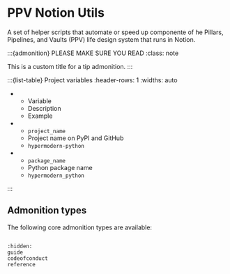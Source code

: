 

# PPV Notion Utils
A set of helper scripts that automate or speed up componente of he Pillars, Pipelines, and Vaults (PPV) life design system that runs in Notion.


:::{admonition} PLEASE MAKE SURE YOU READ
:class: note

This is a custom title for a tip admonition.
:::

:::{list-table} Project variables
:header-rows: 1
:widths: auto

- - Variable
  - Description
  - Example
- - `project_name`
  - Project name on PyPI and GitHub
  - `hypermodern-python`
- - `package_name`
  - Python package name
  - `hypermodern_python`

:::

## Admonition types

The following core admonition types are available:

```{myst-admonitions} attention, caution, danger, error, hint, important, note, seealso, tip, warning

```


```{toctree}
:hidden:
guide
codeofconduct
reference

```



